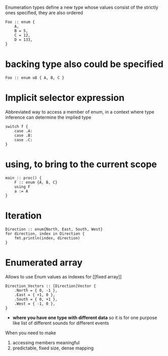 Enumeration types define a new type whose values consist of the strictly ones specified, they are also ordered

```odin
Foo :: enum {
	A,
	B = 5,
	C = 12,
	D = 133,
}
```


# backing type also could be specified
```odin
Foo :: enum u8 { A, B, C }
```

# Implicit selector expression
Abbreviated way to access a member of enum, in a context where type inference can determine the implied type
```odin
switch f {
	case .A:
	case .B:
	case .C:
}
```


# using, to bring to the current scope
```odin
main :: proc() {
	F :: enum {A, B, C}
	using F
	a := A
}
```


# Iteration
```odin
Direction :: enum{North, East, South, West}
for direction, index in Direction {
	fmt.println(index, direction)
}
```


# Enumerated array
Allows to use Enum values as indexes for [[fixed array]]

```odin
Direction_Vectors :: [Direction]Vector {
	.North = { 0, -1 },
	.East = { +1, 0 },
	.South = { 0, +1 },
	.West = { -1, 0 },
}
```

- **where you have one type with different data** so it is for one purpose like list of different sounds for different events

When you need to make
1. accessing members meaningful
2. predictable, fixed size, dense mapping